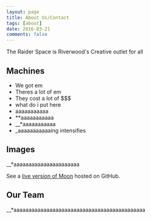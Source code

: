 ```yaml
---
layout: page
title: About Us/Contact
tags: [about]
date: 2016-03-21
comments: false
---
```

    
The Raider Space is Riverwood's Creative outlet for all

## Machines
* We got em
* Theres a lot of em
* They cost a lot of $$$
* what do i put here
* aaaaaaaaaaa
* **aaaaaaaaaaa
* __*aaaaaaaaaaa
* _aaaaaaaaaaaing intensifies

## Images

__*aaaaaaaaaaaaaaaaaaaaaa

See a [live version of Moon](http://taylantatli.github.io/Moon) hosted on GitHub.

## Our Team

__*aaaaaaaaaaaaaaaaaaaaaaaaaaaaaaaaaaaaaaaaaaaa
